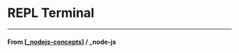 # REPL Terminal

---

#### **From** [[_nodejs-concepts]] / \_node-js

[//begin]: # "Autogenerated link references for markdown compatibility"
[_nodejs-concepts]: _nodejs-concepts "Node JS Concepts"
[//end]: # "Autogenerated link references"
